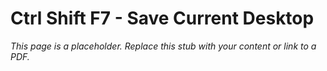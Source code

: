 #    Ctrl Shift F7 - Save Current Desktop

_This page is a placeholder. Replace this stub with your content or link to a PDF._
